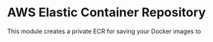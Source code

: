 # AWS Elastic Container Repository 

This module creates a private ECR for saving your Docker images to
